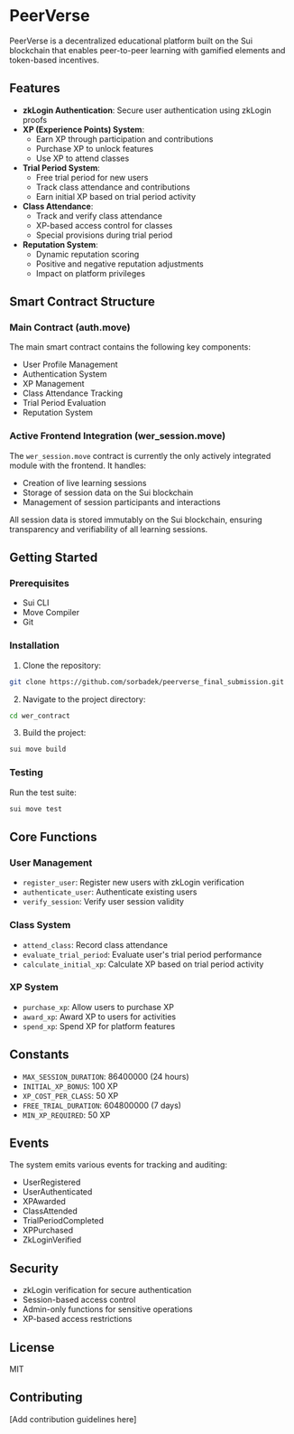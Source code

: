 # PeerVerse

PeerVerse is a decentralized educational platform built on the Sui blockchain that enables peer-to-peer learning with gamified elements and token-based incentives.

## Features

- **zkLogin Authentication**: Secure user authentication using zkLogin proofs
- **XP (Experience Points) System**: 
  - Earn XP through participation and contributions
  - Purchase XP to unlock features
  - Use XP to attend classes
- **Trial Period System**:
  - Free trial period for new users
  - Track class attendance and contributions
  - Earn initial XP based on trial period activity
- **Class Attendance**:
  - Track and verify class attendance
  - XP-based access control for classes
  - Special provisions during trial period
- **Reputation System**:
  - Dynamic reputation scoring
  - Positive and negative reputation adjustments
  - Impact on platform privileges

## Smart Contract Structure

### Main Contract (auth.move)
The main smart contract contains the following key components:

- User Profile Management
- Authentication System
- XP Management
- Class Attendance Tracking
- Trial Period Evaluation
- Reputation System

### Active Frontend Integration (wer_session.move)
The `wer_session.move` contract is currently the only actively integrated module with the frontend. It handles:
- Creation of live learning sessions
- Storage of session data on the Sui blockchain
- Management of session participants and interactions

All session data is stored immutably on the Sui blockchain, ensuring transparency and verifiability of all learning sessions.

## Getting Started

### Prerequisites

- Sui CLI
- Move Compiler
- Git

### Installation

1. Clone the repository:
```bash
git clone https://github.com/sorbadek/peerverse_final_submission.git
```

2. Navigate to the project directory:
```bash
cd wer_contract
```

3. Build the project:
```bash
sui move build
```

### Testing

Run the test suite:
```bash
sui move test
```

## Core Functions

### User Management
- `register_user`: Register new users with zkLogin verification
- `authenticate_user`: Authenticate existing users
- `verify_session`: Verify user session validity

### Class System
- `attend_class`: Record class attendance
- `evaluate_trial_period`: Evaluate user's trial period performance
- `calculate_initial_xp`: Calculate XP based on trial period activity

### XP System
- `purchase_xp`: Allow users to purchase XP
- `award_xp`: Award XP to users for activities
- `spend_xp`: Spend XP for platform features

## Constants

- `MAX_SESSION_DURATION`: 86400000 (24 hours)
- `INITIAL_XP_BONUS`: 100 XP
- `XP_COST_PER_CLASS`: 50 XP
- `FREE_TRIAL_DURATION`: 604800000 (7 days)
- `MIN_XP_REQUIRED`: 50 XP

## Events

The system emits various events for tracking and auditing:
- UserRegistered
- UserAuthenticated
- XPAwarded
- ClassAttended
- TrialPeriodCompleted
- XPPurchased
- ZkLoginVerified

## Security

- zkLogin verification for secure authentication
- Session-based access control
- Admin-only functions for sensitive operations
- XP-based access restrictions

## License

MIT

## Contributing

[Add contribution guidelines here]
